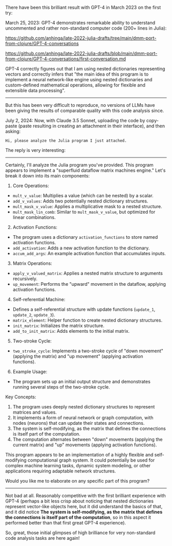 There have been this brilliant result with GPT-4 in March 2023 on the first try:

March 25, 2023: GPT-4 demonstrates remarkable ability to understand uncommented and rather non-standard computer code (200+ lines in Julia):

https://github.com/anhinga/late-2022-julia-drafts/tree/main/dmm-port-from-clojure/GPT-4-conversations

https://github.com/anhinga/late-2022-julia-drafts/blob/main/dmm-port-from-clojure/GPT-4-conversations/first-conversation.md

GPT-4 correctly figures out that I am using nested dictionaries representing vectors and correctly infers that "the main idea of this program is to implement a neural network-like engine using nested dictionaries and custom-defined mathematical operations, allowing for flexible and extensible data processing".

*****

But this has been very difficult to reproduce, no versions of LLMs have been giving the results of comparable quality with this code analysis since.

July 2, 2024: Now, with Claude 3.5 Sonnet, uploading the code by copy-paste (paste resulting in creating an attachment in their interface),
and then asking:

`Hi, please analyze the Julia program I just attached.`

The reply is very interesting:

*****

Certainly, I'll analyze the Julia program you've provided. This program appears to implement a "superfluid dataflow matrix machines engine." Let's break it down into its main components:

  1. Core Operations:

   * `mult_v_value`: Multiplies a value (which can be nested) by a scalar.
   * `add_v_values`: Adds two potentially nested dictionary structures.
   * `mult_mask_v_value`: Applies a multiplicative mask to a nested structure.
   * `mult_mask_lin_comb`: Similar to `mult_mask_v_value`, but optimized for linear combinations.


  2. Activation Functions:

   * The program uses a dictionary `activation_functions` to store named activation functions.
   * `add_activation`: Adds a new activation function to the dictionary.
   * `accum_add_args`: An example activation function that accumulates inputs.


  3. Matrix Operations:

   * `apply_v_valued_matrix`: Applies a nested matrix structure to arguments recursively.
   * `up_movement`: Performs the "upward" movement in the dataflow, applying activation functions.


  4. Self-referential Machine:

   * Defines a self-referential structure with update functions (`update_1`, `update_2`, `update_3`).
   * `matrix_element`: Helper function to create nested dictionary structures.
   * `init_matrix`: Initializes the matrix structure.
   * `add_to_init_matrix`: Adds elements to the initial matrix.


  5. Two-stroke Cycle:

   * `two_stroke_cycle`: Implements a two-stroke cycle of "down movement" (applying the matrix) and "up movement" (applying activation functions).


  6. Example Usage:

   * The program sets up an initial output structure and demonstrates running several steps of the two-stroke cycle.



Key Concepts:

  1. The program uses deeply nested dictionary structures to represent matrices and values.
  2. It implements a form of neural network or graph computation, with nodes (neurons) that can update their states and connections.
  3. The system is self-modifying, as the matrix that defines the connections is itself part of the computation.
  4. The computation alternates between "down" movements (applying the current matrix) and "up" movements (applying activation functions).

This program appears to be an implementation of a highly flexible and self-modifying computational graph system. It could potentially be used for complex machine learning tasks, dynamic system modeling, or other applications requiring adaptable network structures.

Would you like me to elaborate on any specific part of this program?

*****

Not bad at all. Reasonably competitive with the first brilliant experience with GPT-4 (perhaps a bit less crisp about
noticing that nested dictionaries represent vector-like objects here, but it did understand the basics of that,
and it did notice **The system is self-modifying, as the matrix that defines the connections is itself part of the computation**,
so in this aspect it performed better than that first great GPT-4 experience).

So, great, those initial glimpses of high brilliance for very non-standard code analysis tasks are here again!
